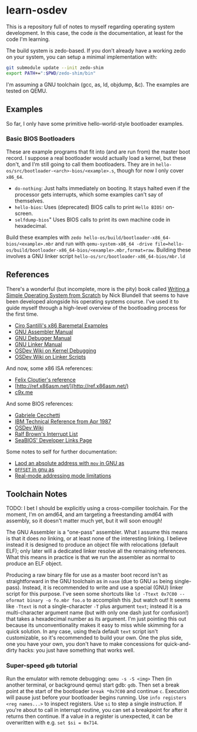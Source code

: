 # learn-osdev

This is a repository full of notes to myself regarding operating system development.
In this case, the code _is_ the documentation, at least for the code I'm learning.

The build system is zedo-based.
If you don't already have a working zedo on your system, you can setup a minimal implementation with:

```sh
git submodule update --init zedo-shim
export PATH+=":$PWD/zedo-shim/bin"
```

I'm assuming a GNU toolchain (gcc, as, ld, objdump, &c).
The examples are tested on QEMU.


## Examples

So far, I only have some primitive hello-world-style bootloader examples.

### Basic BIOS Bootloaders

These are example programs that fit into (and are run from) the master boot record.
I suppose a real bootloader would actually load a kernel, but these don't, and I'm still going to call them bootloaders.
They are in `hello-os/src/bootloader-<arch>-bios/<example>.s`, though for now I only cover `x86_64`.

  * `do-nothing`: Just halts immediately on booting.
    It stays halted even if the processor gets interrupts, which some examples can't say of themselves.
  * `hello-bios`: Uses (deprecated) BIOS calls to print `Hello BIOS!` on-screen.
  * `selfdump-bios`" Uses BIOS calls to print its own machine code in hexadecimal.

Build these examples with
    `zedo hello-os/build/bootloader-x86_64-bios/<example>.mbr`
  and run with
    `qemu-system-x86_64 -drive file=hello-os/build/bootloader-x86_64-bios/<example>.mbr,format=raw`.
Building these involves a GNU linker script `hello-os/src/bootloader-x86_64-bios/mbr.ld`


## References

There's a wonderful (but incomplete, more is the pity) book called [Writing a Simple Operating System from Scratch](https://www.cs.bham.ac.uk/~exr/lectures/opsys/10_11/lectures/os-dev.pdf) by Nick Blundell that seems to have been developed alongside his operating systems course.
I've used it to guide myself through a high-level overview of the bootloading process for the first time.

  * [Ciro Santilli's x86 Baremetal Examples](https://github.com/cirosantilli/x86-bare-metal-examples)
  * [GNU Assembler Manual](https://sourceware.org/binutils/docs/as/)
  * [GNU Debugger Manual](https://sourceware.org/gdb/onlinedocs/gdb/index.html)
  * [GNU Linker Manual](https://sourceware.org/binutils/docs/ld/index.html)
  * [OSDev Wiki on Kernel Debugging](https://wiki.osdev.org/Kernel_Debugging)
  * [OSDev Wiki on Linker Scripts](https://wiki.osdev.org/Linker_Scripts)

And now, some x86 ISA references:

  * [Felix Cloutier's reference](https://www.felixcloutier.com/x86/)
  * [http://ref.x86asm.net/](http://ref.x86asm.net/)
  * [c9x.me](https://c9x.me/x86/index.html)

And some BIOS references:

  * [Gabriele Cecchetti](http://www.gabrielececchetti.it/Teaching/CalcolatoriElettronici/Docs/i8086_and_DOS_interrupts.pdf)
  * [IBM Technical Reference from Apr 1987](http://classiccomputers.info/down/IBM_PS2/documents/PS2_and_PC_BIOS_Interface_Technical_Reference_Apr87.pdf)
  * [OSDev Wiki](https://wiki.osdev.org/BIOS)
  * [Ralf Brown's Interrupt List](http://www.cs.cmu.edu/~ralf/files.html)
  * [SeaBIOS' Developer Links Page](https://www.seabios.org/Developer_links)

Some notes to self for further documentation:

  * [Laod an absolute address with `mov` in GNU as](https://stackoverflow.com/a/57212627)
  * [`OFFSET` in gnu as](https://stackoverflow.com/questions/1669662/what-does-offset-in-16-bit-assembly-code-mean)
  * [Real-mode addressing mode limitations](https://stackoverflow.com/a/34345858)

## Toolchain Notes

TODO: I bet I should be explicitly using a cross-compilier toolchain.
For the moment, I'm on amd64, and am targeting a freestanding amd64 with assembly, so it doesn't matter much yet, but it will soon enough!

The GNU Assembler is a "one-pass" assembler.
What I assume this means is that it does _no_ linking, or at least none of the interesting linking.
I believe instead it is designed to produce an object file with relocations (default ELF); only later will a dedicated linker resolve all the remaining references.
What this means in practice is that we run the assembler as normal to produce an ELF object.

Producing a raw binary file for use as a master boot record isn't as straightforward in the GNU toolchain as in `nasm` (due to GNU `as` being single-pass).
Instead, it is recommended to write and use a special (GNU) linker script for this purpose.
I've seen some shortcuts like `ld -Ttext 0x7C00 --oformat binary -o fo.mbr foo.o` to accomplish this ,but watch out!
It seems like `-Ttext` is not a single-character `-T` plus argument `text`; instead it is a multi-character argument name (but with only one dash just for confusion!) that takes a hexadecimal number as its argument.
I'm just pointing this out because its unconventionality makes it easy to miss while skimming for a quick solution.
In any case, using the/a default `text` script isn't customizable, so it's recommended to build your own.
One the plus side, one you have your own, you don't have to make concessions for quick-and-dirty hacks: you just have something that works well.

### Super-speed `gdb` tutorial

Run the emulator with remote debugging: `qemu -s -S <img>`
Then (in another terminal, or background qemu) start gdb: `gdb`.
Then set a break point at the start of the bootloader `break *0x7C00` and continue `c`.
Execution will pause just before your bootloader begins running.
Use `info registers <reg names...>` to inspect registers.
Use `si` to step a single instruction.
If you're about to call in interrupt routine, you can set a breakpoint for after it returns then continue.
If a value in a register is unexpected, it can be overwritten with e.g. `set $si = 0x714`.
